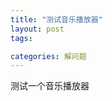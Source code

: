 ```yaml
---
title: "测试音乐播放器"
layout: post
tags:

categories: 解问题
---
```


测试一个音乐播放器

<embed autostart="false" hidden="false" loop="true" src="http://ohn6qfqhe.bkt.clouddn.com/%E9%98%BF%E4%BF%9D%E5%89%9B-Der%20Mond%20Das%20Meer.mp3"></embed>